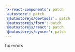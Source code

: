 ```yaml
---
'x-react-components': patch
'autostore': patch
'@autostorejs/devtools': patch
'@autostorejs/form': patch
'@autostorejs/react': patch
'@autostorejs/syncer': patch
---
```


fix errors
